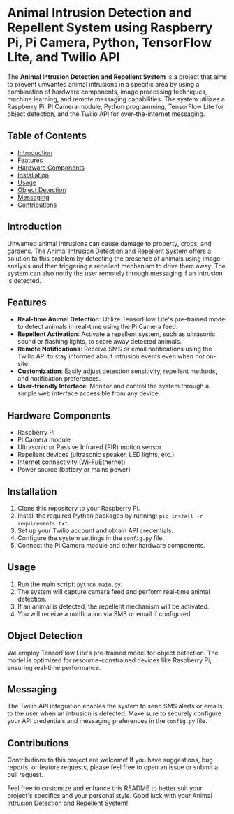 # Animal Intrusion Detection and Repellent System using Raspberry Pi, Pi Camera, Python, TensorFlow Lite, and Twilio API


The **Animal Intrusion Detection and Repellent System** is a project that aims to prevent unwanted animal intrusions in a specific area by using a combination of hardware components, image processing techniques, machine learning, and remote messaging capabilities. The system utilizes a Raspberry Pi, Pi Camera module, Python programming, TensorFlow Lite for object detection, and the Twilio API for over-the-internet messaging.

## Table of Contents

- [Introduction](#introduction)
- [Features](#features)
- [Hardware Components](#hardware-components)
- [Installation](#installation)
- [Usage](#usage)
- [Object Detection](#object-detection)
- [Messaging](#messaging)
- [Contributions](#contributions)

## Introduction

Unwanted animal intrusions can cause damage to property, crops, and gardens. The Animal Intrusion Detection and Repellent System offers a solution to this problem by detecting the presence of animals using image analysis and then triggering a repellent mechanism to drive them away. The system can also notify the user remotely through messaging if an intrusion is detected.

## Features

- **Real-time Animal Detection**: Utilize TensorFlow Lite's pre-trained model to detect animals in real-time using the Pi Camera feed.
- **Repellent Activation**: Activate a repellent system, such as ultrasonic sound or flashing lights, to scare away detected animals.
- **Remote Notifications**: Receive SMS or email notifications using the Twilio API to stay informed about intrusion events even when not on-site.
- **Customization**: Easily adjust detection sensitivity, repellent methods, and notification preferences.
- **User-friendly Interface**: Monitor and control the system through a simple web interface accessible from any device.

## Hardware Components

- Raspberry Pi
- Pi Camera module
- Ultrasonic or Passive Infrared (PIR) motion sensor
- Repellent devices (ultrasonic speaker, LED lights, etc.)
- Internet connectivity (Wi-Fi/Ethernet)
- Power source (battery or mains power)

## Installation

1. Clone this repository to your Raspberry Pi.
2. Install the required Python packages by running: `pip install -r requirements.txt`.
3. Set up your Twilio account and obtain API credentials.
4. Configure the system settings in the `config.py` file.
5. Connect the Pi Camera module and other hardware components.

## Usage

1. Run the main script: `python main.py`.
2. The system will capture camera feed and perform real-time animal detection.
3. If an animal is detected, the repellent mechanism will be activated.
4. You will receive a notification via SMS or email if configured.

## Object Detection

We employ TensorFlow Lite's pre-trained model for object detection. The model is optimized for resource-constrained devices like Raspberry Pi, ensuring real-time performance.

## Messaging

The Twilio API integration enables the system to send SMS alerts or emails to the user when an intrusion is detected. Make sure to securely configure your API credentials and messaging preferences in the `config.py` file.

## Contributions

Contributions to this project are welcome! If you have suggestions, bug reports, or feature requests, please feel free to open an issue or submit a pull request.


Feel free to customize and enhance this README to better suit your project's specifics and your personal style. Good luck with your Animal Intrusion Detection and Repellent System!
